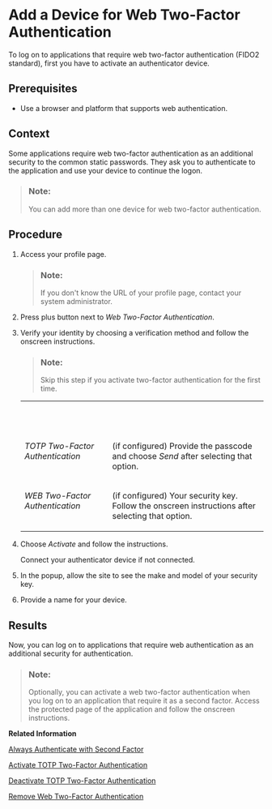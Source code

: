 <!-- loiof7eb115d45e5456e879eeea35c2d255d -->

# Add a Device for Web Two-Factor Authentication

To log on to applications that require web two-factor authentication \(FIDO2 standard\), first you have to activate an authenticator device.



## Prerequisites

-   Use a browser and platform that supports web authentication.



## Context

Some applications require web two-factor authentication as an additional security to the common static passwords. They ask you to authenticate to the application and use your device to continue the logon.

> ### Note:  
> You can add more than one device for web two-factor authentication.



<a name="loiof7eb115d45e5456e879eeea35c2d255d__steps_v3f_qmk_d3b"/>

## Procedure

1.  Access your profile page.

    > ### Note:  
    > If you don't know the URL of your profile page, contact your system administrator.

2.  Press plus button next to *Web Two-Factor Authentication*.

3.  Verify your identity by choosing a verification method and follow the onscreen instructions.

    > ### Note:  
    > Skip this step if you activate two-factor authentication for the first time.


    <table>
    <tr>
    <th valign="top">

     


    
    </th>
    <th valign="top">

     


    
    </th>
    </tr>
    <tr>
    <td valign="top">
    
    *TOTP Two-Factor Authentication*


    
    </td>
    <td valign="top">
    
    \(if configured\) Provide the passcode and choose *Send* after selecting that option.


    
    </td>
    </tr>
    <tr>
    <td valign="top">
    
    *WEB Two-Factor Authentication*


    
    </td>
    <td valign="top">
    
    \(if configured\) Your security key. Follow the onscreen instructions after selecting that option.


    
    </td>
    </tr>
    </table>
    
4.  Choose *Activate* and follow the instructions.

    Connect your authenticator device if not connected.

5.  In the popup, allow the site to see the make and model of your security key.

6.  Provide a name for your device.




<a name="loiof7eb115d45e5456e879eeea35c2d255d__result_wxb_5mk_d3b"/>

## Results

Now, you can log on to applications that require web authentication as an additional security for authentication.

> ### Note:  
> Optionally, you can activate a web two-factor authentication when you log on to an application that require it as a second factor. Access the protected page of the application and follow the onscreen instructions.

**Related Information**  


[Always Authenticate with Second Factor](always-authenticate-with-second-factor-4063b26.md "This document provides information about how to enhance the security of your account by always providing second factor in addition to your primary credentials.")

[Activate TOTP Two-Factor Authentication](activate-totp-two-factor-authentication-ab8a323.md "To log on to applications that require time-based one-time password (TOTP) as two-factor authentication, first you have to activate a mobile device that will generate TOTP passcodes.")

[Deactivate TOTP Two-Factor Authentication](deactivate-totp-two-factor-authentication-d26427a.md "This document shows you how to deactivate the TOTP two-factor authentication that you use to access applications requiring passcodes for stronger authentication.")

[Remove Web Two-Factor Authentication](remove-web-two-factor-authentication-3f70669.md "This document shows you how to remove the web two-factor authentication (FIDO2 standard) that you use to access applications requiring it for stronger authentication.")

